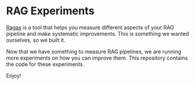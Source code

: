 # RAG Experiments

[Ragas](https://docs.ragas.io) is a tool that helps you measure different aspects of your RAG pipeline and make systematic improvements. This is something we wanted ourselves, so we built it.

Now that we have something to measure RAG pipelines, we are running more experiments on how you can improve them. This repository contains the code for these experiments.

Enjoy!
